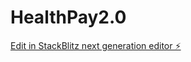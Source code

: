 # HealthPay2.0

[Edit in StackBlitz next generation editor ⚡️](https://stackblitz.com/~/github.com/ForeO4/HealthPay2.0)
